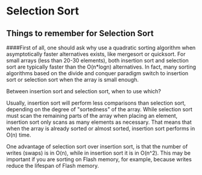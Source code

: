 # Selection Sort
## Things to remember for Selection Sort
####First of all, one should ask why use a quadratic sorting algorithm when asymptotically faster alternatives exists, like mergesort or quicksort. For small arrays (less than 20-30 elements), both insertion sort and selection sort are typically faster than the O(n*logn)  alternatives. In fact, many sorting algorithms based on the divide and conquer paradigm switch to insertion sort or selection sort  when the array is small enough.

Between insertion sort and selection sort, when to use which?

Usually, insertion sort will perform less comparisons than selection sort, depending on the degree of "sortedness" of the array.  While selection sort must scan the remaining parts of the array when placing an element, insertion sort only scans as many elements as  necessary. That means that when the array is already sorted or almost sorted, insertion sort performs in O(n) time.

One advantage of selection sort over insertion sort, is that the number of writes (swaps) is in O(n), while in insertion sort it is  in O(n^2). This may be important if you are sorting on Flash memory, for example, because writes reduce the lifespan of Flash memory.
